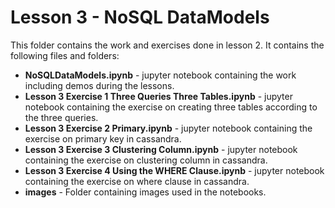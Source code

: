 # Lesson 3 - NoSQL DataModels

This folder contains the work and exercises done in lesson 2. It contains the following files and folders:
* **NoSQLDataModels.ipynb** - jupyter notebook containing the work including demos during the lessons.
* **Lesson 3 Exercise 1 Three Queries Three Tables.ipynb** - jupyter notebook containing the exercise on creating three tables according to the three queries.
* **Lesson 3 Exercise 2 Primary.ipynb** - jupyter notebook containing the exercise on primary key in cassandra.
* **Lesson 3 Exercise 3 Clustering Column.ipynb** -  jupyter notebook containing the exercise on clustering column in cassandra.
* **Lesson 3 Exercise 4 Using the WHERE Clause.ipynb** - jupyter notebook containing the exercise on where clause in cassandra.
* **images** - Folder containing images used in the notebooks.